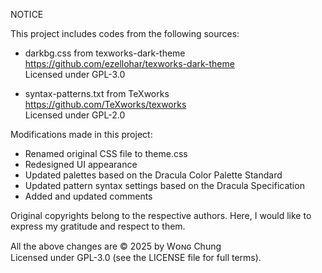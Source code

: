 NOTICE

This project includes codes from the following sources:

- darkbg.css from texworks-dark-theme  
  https://github.com/ezellohar/texworks-dark-theme  
  Licensed under GPL-3.0

- syntax-patterns.txt from TeXworks  
  https://github.com/TeXworks/texworks  
  Licensed under GPL-2.0

Modifications made in this project:

- Renamed original CSS file to theme.css
- Redesigned UI appearance
- Updated palettes based on the Dracula Color Palette Standard
- Updated pattern syntax settings based on the Dracula Specification
- Added and updated comments

Original copyrights belong to the respective authors. Here, I would like to express my gratitude and respect to them.

All the above changes are © 2025 by Wᴏɴɢ Chung  
Licensed under GPL-3.0 (see the LICENSE file for full terms).

